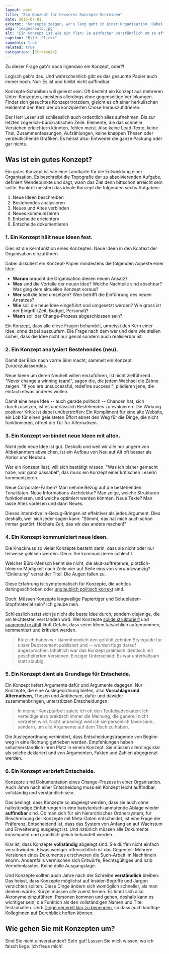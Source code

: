 ```yaml
---
layout: post
title: "Ein Konzept für besseres Konzepte-Schreiben"
date: 2015-07-01
excerpt: "Konzepte zeigen, wo's lang geht in einer Organisation. Dabei erfüllen sie ganze sechs Aufgaben gleichzeitig. Wie ein Konzept-Papier dies schafft, erfahren Sie hier."
img: "images/bulb.jpg"
alt: "Ein Konzept ist wie ein Plan: Je einfacher verständlich um so effektiver."
caption: "Bild: Flickr"
comments: true
related: true
categories: [Strategie]
---
```


Zu dieser Frage gab's doch irgendwo ein Konzept, oder?!

Logisch gab's das. Und wahrscheinlich gibt es das gesuchte Papier auch immer noch. Nur: Es ist und bleibt nicht auffindbar. 

Konzepte-Schreiben will gelernt sein: Oft besteht ein Konzept aus mehreren Unter-Konzepten, meistens allerdings ohne gegenseitige Verlinkungen. Findet sich gesuchtes Konzept trotzdem, gleicht es oft einer herkulischen Heldentat den Kern der da konzipierten Chose herauszufiltrieren. 

Der Herr Leser soll schliesslich auch ordentlich alles aufnehmen. Bis zur letzten zögerlich-bürokratischen Zeile. Elemente, die das schnelle Verstehen erleichtern könnten, fehlen meist. Also keine Lead-Texte, keine Titel, Zusammenfassungen, Aufzählungen, keine knappen Thesen oder verdeutlichende Grafiken. Es heisst also: Entweder die ganze Packung oder gar nichts.

## Was ist ein gutes Konzept?

Ein gutes Konzept ist wie eine Landkarte für die Entwicklung einer Organisation. Es beschreibt die Topografie der zu absolvierenden Aufgabe, definiert Wendepunkte und sagt, wann das Ziel denn bittschön erreicht sein sollte. Konkret meistert das ideale Konzept die folgenden sechs Aufgaben:

1. Neue Ideen beschreiben
2. Bestehendes analysieren
3. Neues und Altes verbinden
4. Neues kommunizieren
5. Entscheide erleichtern
6. Entscheide dokumentieren

### 1. Ein Konzept hält neue Ideen fest.

Dies ist die Kernfunktion eines Konzeptes: Neue Ideen in den Kontext der Organisation einzuführen. 

Dabei diskutiert ein Konzept-Papier mindestens die folgenden Aspekte einer Idee:

- **Warum** braucht die Organisation diesen neuen Ansatz?
- **Was** sind die Vorteile der neuen Idee? Welche Nachteile sind absehbar? Was ging dem aktuellen Konzept voraus?
- **Wer** soll die Idee umsetzen? Wen betrifft die Einführung des neuen Ansatzes?
- **Wie** soll die neue Idee eingeführt und umgesetzt werden? Wie gross ist der Eingriff (Zeit, Budget, Personal)?
- **Wann** soll der Change-Prozess abgeschlossen sein?

Ein Konzept, dass alle diese Fragen behandelt, umreisst den Kern einer Idee, ohne dabei auszuufern. Die Frage nach dem wer und dem wie stellen sicher, dass die Idee nicht nur genial sondern auch realisierbar ist.

### 2. Ein Konzept analysiert Bestehendes (neu).

Damit der Blick nach vorne Sinn macht, sammelt ein Konzept Zurückzulassendes.

Neue Ideen um deren Neuheit willen einzuführen, ist nicht zielführend. "Never change a winning team!", sagen die, die jedem Wechsel die Zähne zeigen. "If you are unsuccessful, redefine success!", plädieren jene, die einfach etwas anderes wollen.

Damit eine neue Idee -- auch gerade politisch -- Chancen hat, sich durchzusetzen, ist es unerlässlich Bestehendes zu evaluieren. Die Wirkung positiver Kritik ist dabei unübertroffen: Ein Kompliment für eine alte Website, ein Lob für einen geleisteten Effort ebnet den Weg für die Dinge, die nicht funktionieren, öffnet die Tür für Alternativen.

### 3. Ein Konzept verbindet neue Ideen mit alten.

Nicht jede neue Idee ist gut. Deshalb und weil wir alle nur ungern von Altbekanntem abweichen, ist ein Aufbau von Neu auf Alt oft besser als Abriss und Neubau.

Wer ein Konzept liest, will sich bestätigt wissen. "Was ich bisher gemacht habe, war ganz passabel", das muss ein Konzept einer kritischen Leserin kommunizieren. 

Neue Corporate-Farben? Man nehme Bezug auf die bestehenden Tonalitäten. Neue Informations-Architektur? Man zeige, welche Strukturen funktionieren, und welche optimiert werden könnten. Neue Texte? Man lasse Altes vorlesen und dann Neues.

Dieses interaktive In-Bezug-Bringen ist effektiver als jedes Argument. Dies deshalb, weil sich jeder sagen kann: "Stimmt, das hat mich auch schon immer gestört. Höchste Zeit, das wir das anders machen!"

### 4. Ein Konzept kommuniziert neue Ideen.

Die Knacknuss so vieler Konzepte besteht darin, dass sie nicht oder nur teilweise gelesen werden. Denn: Sie kommunizieren schlecht.

Welcher Büro-Mensch kennt sie nicht, die akut-auftretende, plötzlich-bleierne Müdigkeit nach Zeile vier auf Seite eins von vierundzwanzig? "Einleitung" verrät der Titel. Die Augen fallen zu.

Diese Erfahrung ist symptomatisch für Konzepte, die achtlos dahingeschrieben oder [unglaublich politisch korrekt](/politisch-korrekt/) sind.

Doch: Müssen Konzepte langweilige Papiertiger und Schubladen-Stopfmaterial sein? Ich glaube nein. 

Schliesslich setzt sich ja nicht die beste Idee durch, sondern diejenige, die am leichtesten verstanden wird. Wer Konzepte [solide strukturiert](/schreiben-im-web/) und [spannend erzählt](/spannend-schreiben/) läuft Gefahr, dass seine Ideen tatsächlich aufgenommen, kommentiert und kritisiert werden.

> Kürzlich haben wir klammheimlich den gefühlt zehnten Styleguide für unser Departement publiziert und -- wurden flugs darauf angesprochen. Inhaltlich war das Konzept praktisch identisch mit gescheiterten Versionen. Einziger Unterschied: Es war unterhaltsam statt staubig.

### 5. Ein Konzept dient als Grundlage für Entscheide.

Ein Konzept liefert Argumente dafür und Argumente dagegen. Nur Konzepte, die eine Auslegeordnung bieten, also **Vorschläge und Alternativen**, Thesen und Antithesen, dafür und dawider zusammenbringen, unterstützen Entscheidungen.

> In meiner Konzptarbeit spiele ich oft den Teufelsadvokaten: Ich verteidige also praktisch immer die Meinung, die generell nicht vertreten wird. Nicht unbedingt weil ich sie persönlich favorisiere, sondern, um alle Argumente auf dem Tisch zu haben.

Die Auslegeordnung verhindert, dass Entscheidungstragende von Beginn weg in eine Richtung getrieben werden. Empfehlungen haben selbstverständlich ihren Platz in einem Konzept. Sie müssen allerdings klar als solche deklariert und von Argumenten, Fakten und Zahlen abgegrenzt werden.

### 6. Ein Konzept verbrieft Entscheide.

Konzepte sind Dokumentation eines Change-Prozess in einer Organisation. Auch Jahre nach einer Entscheidung muss ein Konzept leicht auffindbar, vollständig und verständlich sein. 

Das bedingt, dass Konzepte so abgelegt werden, dass sie auch ohne halbstündige Einführungen in eine babylonisch-anmutende Ablage wieder **auffindbar** sind. Ob man sich für ein hierarchisches Ordnersystem, für Beschreibung der Konzepte mit Meta-Daten entscheidet, ist eine Frage der Präferenz. Entscheidend ist, dass das System von Anfang an auf Wachstum und Erweiterung ausgelegt ist. Und natürlich müssen alle Dokumente konsequent und gründlich gleich behandelt werden.

Klar ist, dass Konzepte **vollständig** abgelegt sind: Sie dürfen nicht einfach verschwinden. Etwas weniger offensichtlich ist das Gegenteil: Mehrere Versionen eines Dokumentes erschweren die Such-Arbeit im Nachhinein enorm. Andernfalls vermischen sich Entwürfe, Rechtsgültiges und halb Vernehmlasstes. Keine dolle Ausgangslage.

Und Konzepte sollten auch Jahre nach der Schreibe **verständlich** bleiben: Das heisst, dass Konzepte möglichst auf Insider-Begriffe und Jargon verzichten sollten. Diese Dinge ändern sich womöglich schneller, als man denken würde. Kürzel müssen alle zuerst lernen. Es lohnt sich also Akronyme einzuführen. Personen kommen und gehen, deshalb kann es wichtiger sein, die Funktion als den vollständigen Namen und Titel festzuhalten. Und: [Dinge generell klar zu benennen](http://www.slideshare.net/pirhilton/how-to-name-things-the-hardest-problem-in-programming), so dass auch künftige Kolleginnen auf Durchblick hoffen können.

## Wie gehen Sie mit Konzepten um?

Sind Sie nicht einverstanden? Sehr gut! Lassen Sie mich wissen, wo ich falsch liege. Ich freue mich!